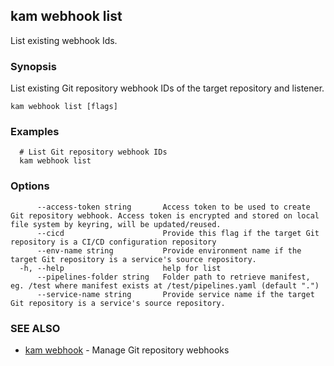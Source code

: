 ## kam webhook list

List existing webhook Ids.

### Synopsis

List existing Git repository webhook IDs of the target repository and listener.

```
kam webhook list [flags]
```

### Examples

```
  # List Git repository webhook IDs
  kam webhook list
```

### Options

```
      --access-token string       Access token to be used to create Git repository webhook. Access token is encrypted and stored on local file system by keyring, will be updated/reused.
      --cicd                      Provide this flag if the target Git repository is a CI/CD configuration repository
      --env-name string           Provide environment name if the target Git repository is a service's source repository.
  -h, --help                      help for list
      --pipelines-folder string   Folder path to retrieve manifest, eg. /test where manifest exists at /test/pipelines.yaml (default ".")
      --service-name string       Provide service name if the target Git repository is a service's source repository.
```

### SEE ALSO

* [kam webhook](kam_webhook.md)	 - Manage Git repository webhooks

